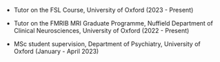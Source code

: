 - Tutor on the FSL Course, University of Oxford (2023 - Present) 

- Tutor on the FMRIB MRI Graduate Programme, Nuffield Department of Clinical
Neurosciences, University of Oxford (2022 - Present)

- MSc student supervision, Department of Psychiatry, University of Oxford (January - April 2023)

